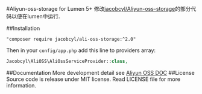 #Aliyun-oss-storage for Lumen 5+
修改[jacobcyl/Aliyun-oss-storage](https://github.com/jacobcyl/Aliyun-oss-storage)的部分代码以便在lumen中运行.

##Installation

    "composer require jacobcyl/ali-oss-storage:^2.0"
    
Then in your `config/app.php` add this line to providers array:
```php
Jacobcyl\AliOSS\AliOssServiceProvider::class,
```


##Documentation
More development detail see [Aliyun OSS DOC](https://help.aliyun.com/document_detail/32099.html?spm=5176.doc31981.6.335.eqQ9dM)
##License
Source code is release under MIT license. Read LICENSE file for more information.
